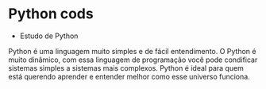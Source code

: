 # Python cods
 - Estudo de Python


Python é uma linguagem muito simples e de fácil entendimento. O Python é muito dinâmico, com essa linguagem de programação você pode condificar sistemas simples a sistemas mais complexos. Python é ideal para quem está querendo aprender e entender melhor como esse universo funciona. 